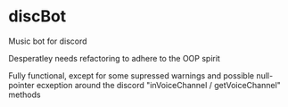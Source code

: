 # discBot
Music bot for discord

Desperatley needs refactoring to adhere to the OOP spirit

Fully functional, except for some supressed warnings and possible null-pointer ecxeption around the discord "inVoiceChannel / getVoiceChannel" methods
